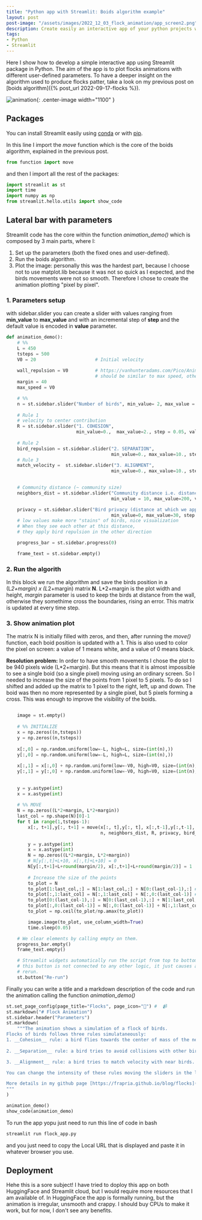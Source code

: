 ```yaml
---
title: "Python app with Streamlit: Boids algorithm example"
layout: post
post-image: "/assets/images/2022_12_03_flock_animation/app_screen2.png"
description: Create easily an interactive app of your python projects with Streamlit.
tags:
- Python
- Streamlit
---
```


Here I show how to develop a simple interactive app using Streamlit package in Python. The aim of the app is to plot flocks animations with different user-defined parameters. To have a deeper insight on the algorithm used to produce flocks patter, take a look on my previous post on [boids algorithm]({% post_url 2022-09-17-flocks %}).

![animation](/assets/images/2022_12_03_flock_animation/flock_animation5.gif){: .center-image width="1100" }


## Packages
You can install Streamlit easily using [conda](https://anaconda.org/conda-forge/streamlit) or with [pip](https://docs.streamlit.io/library/get-started/installation#install-streamlit-on-macoslinux).

In this line I import the _move_ function which is the core of the boids algorithm, explained in the previous post.
```python 
from function import move
```
and then I import all the rest of the packages:
```python
import streamlit as st
import time
import numpy as np
from streamlit.hello.utils import show_code
```

## Lateral bar with parameters

Streamlit code has the core within the function _animation_demo()_ which is composed by 3 main parts, where I:

1. Set up the parameters (both the fixed ones and user-defined).
2. Run the boids algorithm.
3. Plot the image: personally this was the hardest part, because I choose not to use matplot.lib because it was not so quick as I expected, and the birds movements were not so smooth. Therefore I chose to create the animation plotting "pixel by pixel".


### 1. Parameters setup
with sidebar.slider you can create a slider with values ranging from __min_value__ to __max_value__ and with an incremental step of __step__ and the default value is encoded in __value__ parameter.

```python
def animation_demo():
    # %%
    L = 450
    tsteps = 500
    V0 = 20                      # Initial velocity
    
    wall_repulsion = V0          # https://vanhunteradams.com/Pico/Animal_Movement/Boids-algorithm.html#Screen-edges
                                 # should be similar to max speed, otherwise they escape
    margin = 40
    max_speed = V0

    # %%
    n = st.sidebar.slider("Number of birds", min_value= 2, max_value = 1000, value = 300, step =2)
    
    # Rule 1
    # velocity to center contribution
    R = st.sidebar.slider("1. COHESION", 
                          min_value=0.,  max_value=2., step = 0.05, value = 0.1)
    
    # Rule 2
    bird_repulsion = st.sidebar.slider("2. SEPARATION", 
                                       min_value=0., max_value=10., step = 1., value = 7.)        
    # Rule 3
    match_velocity =  st.sidebar.slider("3. ALIGNMENT", 
                                       min_value=0., max_value=10., step = 0.5, value = 3.)     
    

    # Community distance (~ community size)
    neighbors_dist = st.sidebar.slider("Community distance i.e. distance of influence between birds (From spread to packed). Applied to rule 1 and rule 3)",
                                       min_value = 10, max_value=200, value = 70)

    privacy = st.sidebar.slider("Bird privacy (distance at which we apply rule 2)", 
                                       min_value=0, max_value=30, step = 1, value = 14)
    # low values make more "stains" of birds, nice visualization
    # When they see each other at this distance, 
    # they apply bird repulsion in the other direction

    progress_bar = st.sidebar.progress(0)

    frame_text = st.sidebar.empty()
```
### 2. Run the algorith
In this block we run the algorithm and save the birds position in a (L*2+margin) x (L*2+margin) matrix __N__. L*2+margin is the plot width and height, _margin_ parameter is used to keep the birds at distance from the wall, otherwise they somethime cross the boundaries, rising an error. This matrix is updated at every time step.

### 3. Show animation plot
The matrix N is initially filled with zeros, and then, after running the _move()_ function, each boid position is updated with a 1. This is also used to color the pixel on screen: a value of 1 means white, and a value of 0 means black. 

__Resolution problem:__
In order to have smooth movements I chose the plot to be 940 pixels wide (L*2+margin). But this means that it is almost impossible to see a single boid (so a single pixel) moving using an ordinary screen. So I needed to increase the size of the points from 1 pixel to 5 pixels. To do so I shifted and added up the matrix to 1 pixel to the right, left, up and down. The boid was then no more represented by a single pixel, but 5 pixels forming a cross.
This was enough to improve the visibility of the boids.


```python

    image = st.empty()
    
    # %% INITIALIZE
    x = np.zeros((n,tsteps))
    y = np.zeros((n,tsteps))
    
    x[:,0] = np.random.uniform(low=-L, high=L, size=(int(n),))
    y[:,0] = np.random.uniform(low=-L, high=L, size=(int(n),))
    
    x[:,1] = x[:,0] + np.random.uniform(low=-V0, high=V0, size=(int(n),))
    y[:,1] = y[:,0] + np.random.uniform(low=-V0, high=V0, size=(int(n),))
    
    
    y = y.astype(int)
    x = x.astype(int)
    
    # %% MOVE
    N = np.zeros((L*2+margin, L*2+margin))
    last_col = np.shape(N)[0]-1
    for t in range(1,tsteps-1):
        x[:, t+1],y[:, t+1] = move(x[:, t],y[:, t], x[:,t-1],y[:,t-1],
                                   n, neighbors_dist, R, privacy, bird_repulsion, match_velocity, L, margin, wall_repulsion, max_speed)
        
        y = y.astype(int)
        x = x.astype(int)
        N = np.zeros((L*2+margin, L*2+margin))
        # N[y[:,t]+L+10, x[:,t]+L+10] = 0
        N[y[:,t+1]+L+round(margin/2), x[:,t+1]+L+round(margin/2)] = 1
        
        # Increase the size of the points
        to_plot = N
        to_plot[1:last_col,:] = N[1:last_col,:] + N[0:(last_col-1),:] # right shift of the matrix
        to_plot[:,1:last_col] = N[:,1:last_col] + N[:,0:(last_col-1)] # upper shift of the matrix
        to_plot[0:(last_col-1),:] = N[0:(last_col-1),:] + N[1:last_col,:] # left shift of the matrix
        to_plot[:,0:(last_col-1)] = N[:,0:(last_col-1)] + N[:,1:last_col]  # bottom shift of the matrix
        to_plot = np.ceil(to_plot/np.amax(to_plot))

        image.image(to_plot, use_column_width=True)
        time.sleep(0.05)

    # We clear elements by calling empty on them.
    progress_bar.empty()
    frame_text.empty()

    # Streamlit widgets automatically run the script from top to bottom. Since
    # this button is not connected to any other logic, it just causes a plain
    # rerun.
    st.button("Re-run")
```

Finally you can write a title and a markdown description of the code and run the animation calling the function _animation_demo()_ 

```python
st.set_page_config(page_title="Flocks", page_icon="🐤") #  📹
st.markdown("# Flock Animation")
st.sidebar.header("Parameters")
st.markdown(
    """The animation shows a simulation of a flock of birds. 
Flocks of birds follows three rules simulataneously:
1. __Cohesion__ rule: a bird flies towards the center of mass of the nearest neighbors.
    
2. __Separation__ rule: a bird tries to avoid collisions with other birds.

3. __Alignment__ rule: a bird tries to match velocity with near birds.

You can change the intensity of these rules moving the sliders in the lateral bar.

More details in my github page [https://frapria.github.io/blog/flocks](https://frapria.github.io/blog/flocks)
"""
)

animation_demo()     
show_code(animation_demo)
```

To run the app yopu just need to run this line of code in bash
```bash
streamlit run flock_app.py 
```
and you just need to copy the Local URL that is displayed and paste it in whatever browser you use.

## Deployment
Hehe this is a sore subject!
I have tried to doploy this app on both HuggingFace and Streamlit cloud, but I would require more resources that I am available of. In HuggingFace the app is formally running, but the animation is irregular, unsmooth and crappy. I should buy CPUs to make it work, but for now, I don't see any benefits.


